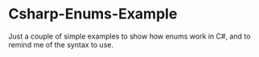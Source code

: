 # Csharp-Enums-Example

Just a couple of simple examples to show how enums work in C#, and to remind me of the syntax to use.
